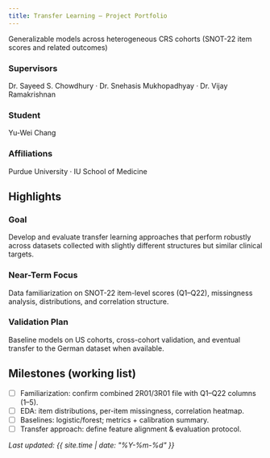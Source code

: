 ```yaml
---
title: Transfer Learning – Project Portfolio
---
```


Generalizable models across heterogeneous CRS cohorts (SNOT-22 item scores and related outcomes)

### Supervisors
Dr. Sayeed S. Chowdhury · Dr. Snehasis Mukhopadhyay · Dr. Vijay Ramakrishnan

### Student
Yu-Wei Chang

### Affiliations
Purdue University · IU School of Medicine

## Highlights

### Goal
Develop and evaluate transfer learning approaches that perform robustly across datasets collected with slightly different structures but similar clinical targets.

### Near-Term Focus
Data familiarization on SNOT-22 item-level scores (Q1–Q22), missingness analysis, distributions, and correlation structure.

### Validation Plan
Baseline models on US cohorts, cross-cohort validation, and eventual transfer to the German dataset when available.

## Milestones (working list)
- [ ] Familiarization: confirm combined 2R01/3R01 file with Q1–Q22 columns (1–5).
- [ ] EDA: item distributions, per-item missingness, correlation heatmap.
- [ ] Baselines: logistic/forest; metrics + calibration summary.
- [ ] Transfer approach: define feature alignment & evaluation protocol.

_Last updated: {{ site.time | date: "%Y-%m-%d" }}_
